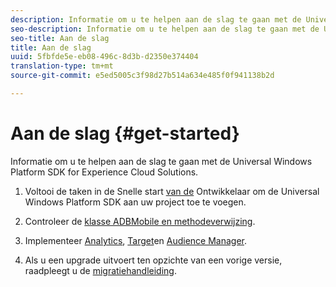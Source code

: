 ```yaml
---
description: Informatie om u te helpen aan de slag te gaan met de Universal Windows Platform SDK for Experience Cloud Solutions
seo-description: Informatie om u te helpen aan de slag te gaan met de Universal Windows Platform SDK for Experience Cloud Solutions
seo-title: Aan de slag
title: Aan de slag
uuid: 5fbfde5e-eb08-496c-8d3b-d2350e374404
translation-type: tm+mt
source-git-commit: e5ed5005c3f98d27b514a634e485f0f941138b2d

---
```



# Aan de slag {#get-started}

Informatie om u te helpen aan de slag te gaan met de Universal Windows Platform SDK for Experience Cloud Solutions.

1. Voltooi de taken in de Snelle start [van de](/help/universal-windows/c-getting-started/dev-qs.md) Ontwikkelaar om de Universal Windows Platform SDK aan uw project toe te voegen.

1. Controleer de [klasse ADBMobile en methodeverwijzing](/help/universal-windows/c-configuration/methods.md).

1. Implementeer [Analytics](/help/universal-windows/analytics/analytics-methods.md), [Target](/help/universal-windows/target/target-methods.md)en [Audience Manager](/help/universal-windows/audiencemgmt/audience-manager-methods.md).

1. Als u een upgrade uitvoert ten opzichte van een vorige versie, raadpleegt u de [migratiehandleiding](/help/universal-windows/migration-v3.md).
